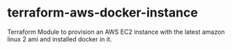 # terraform-aws-docker-instance
Terraform Module to provision an AWS EC2 instance with the latest amazon linux 2 ami and installed docker in it.
